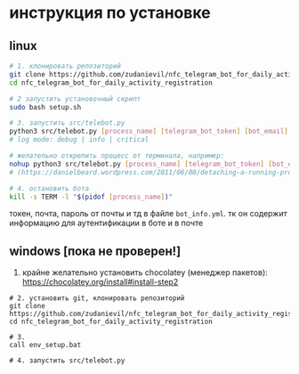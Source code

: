 # инструкция по установке
## linux
```bash
# 1. клонировать репозиторий
git clone https://github.com/zudanievil/nfc_telegram_bot_for_daily_activity_registration
cd nfc_telegram_bot_for_daily_activity_registration

# 2 запустить установочный скрипт
sudo bash setup.sh

# 3. запустить src/telebot.py
python3 src/telebot.py [process_name] [telegram_bot_token] [bot_email] [bot_email_password] [log_mode]
# log mode: debug | info | critical

# желательно открепить процесс от терминала, например:
nohup python3 src/telebot.py [process_name] [telegram_bot_token] [bot_email] [bot_email_password] [log_mode] > storage/out.log 2>&1 &
# (https://danielbeard.wordpress.com/2011/06/08/detaching-a-running-process-from-a-bash-shell/)

# 4. остановить бота
kill -s TERM -l "$(pidof [process_name])"
 ```
токен, почта, пароль от почты и тд в файле `bot_info.yml`.
тк он содержит информацию для аутентификации в боте и в почте

## windows [пока не проверен!]
1. крайне желательно установить chocolatey (менеджер пакетов): https://chocolatey.org/install#install-step2
```
# 2. установить git, клонировать репозиторий
git clone https://github.com/zudanievil/nfc_telegram_bot_for_daily_activity_registration
cd nfc_telegram_bot_for_daily_activity_registration

# 3.
call env_setup.bat

# 4. запустить src/telebot.py

```